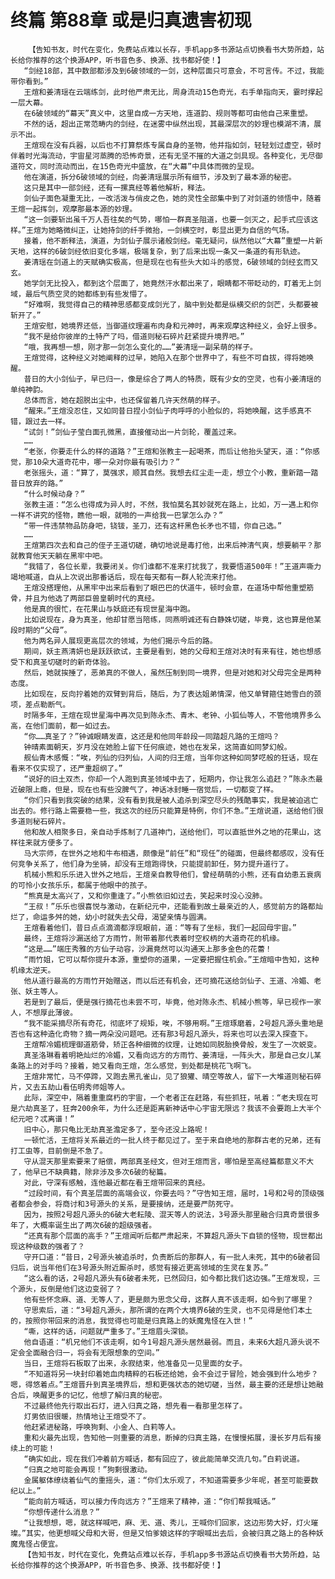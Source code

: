# 终篇 第88章 或是归真遗害初现
        【告知书友，时代在变化，免费站点难以长存，手机app多书源站点切换看书大势所趋，站长给你推荐的这个换源APP，听书音色多、换源、找书都好使！】
       “剑经18部，其中数部都涉及到6破领域的一剑，这种层面只可意会，不可言传。不过，我能带你看到。”
       王煊和姜清瑶在云端练剑，此时他严肃无比，周身流动15色奇光，右手单指向天，霎时撑起一层大幕。
       在6破领域的“幕天”真义中，这里自成一方天地，连道韵、规则等都可由他自己来重塑。
       不然的话，超出正常范畴内的剑经，在迷雾中纵然出现，其最深层次的妙理也模湖不清，展示不出。
       王煊现在没有兵器，以后也不打算祭炼专属自身的圣物，他并指如剑，轻轻划过虚空，顿时伴着时光海流动，宇宙星河蒸腾的恐怖奇景，还有无坚不摧的大道之剑具现。各种变化，无尽御道符文，同时流动而出，在15色奇光中盛放，在“大幕”中具体而微的呈现。
       他在演道，拆分6破领域的剑经，向姜清瑶展示所有细节，涉及到了最本源的秘密。
       这只是其中一部剑经，还有一摞真经等着他解析，释法。
       剑仙子面色凝重无比，一改活泼与俏皮之色，她的灵性全部集中到了对剑道的领悟中，随着王煊一起挥剑，观摩那最本源的妙理。
       “这一剑要斩出虽千万人吾往矣的气势，哪怕一群真圣阻道，也要一剑灭之，起手式应该这样。”王煊为她略微纠正，让她持剑的纤手微抬，一剑横空时，彰显出更为自信的气场。
       接着，他不断释法，演道，为剑仙子展示诸般剑经。毫无疑问，纵然他以“大幕”重塑一片新天地，这样的6破剑经依旧变化多端，极端复杂，到了后来出现一条又一条道的有形轨迹。
       姜清瑶在剑道上的天赋确实极高，但是现在也有些头大如斗的感觉，6破领域的剑经玄而又玄。
       她学剑无比投入，都到这个层面了，她竟然汗水都出来了，眼睛都不带眨动的，盯着无上剑域，最后气质空灵的她都练到有些发懵了。
       “好难啊，我觉得自己的精神思感都变成剑光了，脑中到处都是纵横交织的剑芒，头都要被斩开了。”
       王煊安慰，她境界还低，当御道纹理遍布肉身和元神时，再来观摩这种经义，会好上很多。
       “我不是给你彼岸的土特产了吗，借道则秘石碎片赶紧提升境界吧。”
       “哦，我再想一想，刚才那一剑怎么变化的……”姜清瑶一副呆萌的样子。
       王煊觉得，这种经义对她阐释的过早，她陷入在那个世界中了，有些不可自拔，得将她唤醒。
       昔日的大小剑仙子，早已归一，像是综合了两人的特质，既有少女的空灵，也有小姜清瑶的单纯神韵。
       总体而言，她在超脱出尘中，也还保留着几许天然萌的样子。
       “醒来。”王煊没忍住，又如同昔日捏小剑仙子肉呼呼的小脸似的，将她唤醒，这手感真不错，跟过去一样。
       “试剑！”剑仙子莹白面孔微黑，直接催动出一片剑轮，覆盖过来。
       ……
       “老张，你要走什么的样的道路？”王煊和张教主一起喝茶，而后让他抬头望天，道：“你感觉，那10朵大道奇花中，哪一朵对你最有吸引力？”
       老张摇头，道：“算了，莫强求，顺其自然。我想去红尘走一走，想立个小教，重新踏一踏昔日放弃的路。”
       “什么时候动身？”
       张教主道：“怎么也得成为异人时，不然，我怕莫名其妙就死在路上，比如，万一遇上和你一样不讲究的怪物，瞧他一眼，就啪的一声给我一巴掌怎么办？”
       “带一件违禁物品防身吧，铙钹，圣刀，还有这杆黑色长矛也不错，你自己选。”
       ……
       王煊第四次去和自己的侄子王道切磋，确切地说是毒打他，出来后神清气爽，想要躺平？那就教育他天天躺在黑牢中吧。
       “我错了，各位长辈，我要闭关。你们谁都不准来打扰我了，我要悟道500年！”王道声嘶力竭地喊道，自从上次说出那番话后，现在每天都有一群人轮流来打他。
       王煊没搭理他，从黑牢中出来后看到了眼巴巴的伏道牛，顿时会意，在道场中帮他重塑筋骨，并且为他选了两部巨兽皇朝时代的真经。
       他是真的很忙，在花果山与妖庭还有现世星海中跑。
       比如说现在，身为真圣，他却甘愿当陪练，同燕明诚还有白静姝切磋，毕竟，这也算是他某段时期的“父母”。
       他为两名异人展现更高层次的领域，为他们揭示今后的路。
       期间，妖主燕清妍也是跃跃欲试，主要是看到，她的父母和王煊对决时有来有往，她也想感受下和真圣切磋时的新奇体验。
       然后，她就挨捶了，恶弟真的不做人，虽然压制到同一境界，但是对她和对父母完全是两种态度。
       比如现在，反向拧着她的双臂到背后，随后，为了表达姐弟情深，他又单臂箍住她雪白的颈项，差点勒断气。
       时隔多年，王煊在现世星海中再次见到陈永杰、青木、老钟、小狐仙等人，不管他境界多么高，在他们面前，都一如过去。
       “你……真圣了？”钟诚眼睛发直，这还是和他同年龄段一同踏超凡路的王煊吗？
       钟晴素面朝天，岁月没在她脸上留下任何痕迹，她也在发呆，这简直如同梦幻般。
       舰仙青木感慨：“唉，列仙的归列仙，人间的归王煊，当年你这种如同梦呓般的狂话，现在看来不仅实现了，还严重超纲了。”
       “说好的旧土双杰，你却一个人跑到真圣领域中去了，短期内，你让我怎么追赶？”陈永杰最近破限上瘾，但是，现在也有些没脾气了，神话冰封睡一宿觉后，一切都变了样。
       “你们只看到我突破的结果，没有看到我是被人追杀到深空尽头的残酷事实，我是被迫逃亡出去的。修行路上需要稳一些，我这次的经历只能算是特例，你们不急。”王煊说道，送给他们很多道则秘石碎片。
       他和故人相聚多日，亲自动手炼制了几道神门，送给他们，可以直抵世外之地的花果山，这样往来就方便多了。
       马大宗师，在世外之地和牛布相遇，颇像是“前任”和“现任”的碰面，但最终都感叹，没有任何竞争关系了，他们身为坐骑，却没有王煊跑得快，只能提前卸任，努力提升道行了。
       机械小熊和乐乐进入世外之地后，王煊亲自教导他们，曾经萌萌的小熊，还有自幼患五衰病的可怜小女孩乐乐，都属于他眼中的孩子。
       “熊真是太高兴了，又和你重逢了。”小熊依旧如过去，笑起来时没心没肺。
       “王叔！”乐乐也很喜悦与激动，在新纪元中，还能看到故土最亲近的人，感觉前方的路都灿烂了，命运多舛的她，幼小时就失去父母，渴望亲情与圆满。
       王煊看着他们，昔日点点滴滴都浮现眼前，道：“等有了坐标，我们一起回母宇宙。”
       最终，王煊将沙漏送给了方雨竹，附带着那代表着时空权柄的大道奇花的机缘。
       “这是……”端庄秀雅的方仙子动容，沙漏竟然可以沟通天上那多金色的花蕾！
       “雨竹姐，它可以帮你提升本源，重塑你的道果，一定要把握住机会。”王煊暗中告知，这种机缘太逆天。
       他从道行最高的方雨竹开始赠送，而以后还有机会，还可摘花送给剑仙子、王道、冷媚、老张、妖主等人。
       若是到了最后，便是强行摘花也未尝不可，毕竟，他对陈永杰、机械小熊等，早已视作一家人，不想厚此薄彼。
       “我不能采摘尽所有奇花，彻底坏了规矩，唉，不够用啊。”王煊琢磨着，2号超凡源头重地是否也有这种造化奇物？摘一两朵没问题吧。还有那3号超凡源头，将来也可以去深入探查下。
       王煊帮冷媚梳理御道筋骨，矫正各种细微的纹理，让她如同脱胎换骨般，发生了一次蜕变。
       真圣洛琳看着明艳灿烂的冷媚，又看向远方的方雨竹、姜清瑶，一阵头大，那是自己女儿某条路上的对手吗？接着，她又看向王煊，怎么感觉，到处都是桃花飞啊飞。
       王煊非常忙，马不停蹄，又跑去黑孔雀山，见了狼獾、晴空等故人，留下一大堆道则秘石碎片，又去五劫山看伍明秀师姐等人。
       此际，深空中，隔着重重腐朽的宇宙，一个老者正在赶路，有些抓狂，吼着：“老夫现在可是六劫真圣了，狂奔200余年，为什么还是距离新神话中心宇宙无限远？我该不会要跑上大半个纪元吧？忒离谱！”
       旧中心，那只龟比无劫真圣澹定多了，至今还没上路呢！
       一顿忙活，王煊将关系最近的一批人终于都见过了。至于来自绝地的那群古老的兄弟，还有打工虫等，目前倒是不急了。
       守从混天那里索要来了赔偿，两部真圣经文，但对王煊而言，哪怕是至高经篇都意义不大了，他早已不缺典籍，除非涉及多次6破的秘篇。
       对此，守深有感触，连他最近都在看王煊带回来的真经。
       “过段时间，有个真圣层面的高端会议，你要去吗？”守告知王煊，届时，1号和2号的顶级强者都会参会，将商讨和3号源头的关系，是要接纳，还是要严防死守。
       因为，按照2号超凡源头的6破大老耘陵、混天等人的说法，3号源头那里融合归真奇景很多年了，大概率诞生出了两次6破的超级强者。
       “还真有那个层面的高手？”王煊闻听后都严肃起来，不算超凡源头下自锁的怪物，现世都出现这种级数的强者了？
       守开口道：“昔日，2号源头被追杀时，负责断后的那群人，有一批人未死，其中的6破者回归后，说当年他们在3号源头附近厮杀时，感觉有接近更高领域的生灵在复苏。”
       “这么看的话，2号超凡源头有6破者未死，已然回归，如今都比我们这边强。”王煊发现，三个源头，反倒是他们这边变弱了？
       他有些怀念麻、道、无等人了，更是颇为思念父母，这群人真不该走啊，如今到了哪里？
       守思索后，道：“3号超凡源头，那所谓的在两个大境界6破的生灵，也不见得是他们本土的，按照你带回来的消息，我觉得也可能是归真路上的妖魔鬼怪在入世！”
       “嘶，这样的话，问题就严重多了。”王煊眉头深锁。
       他自语道：“机兄他们不该走啊，如今1号超凡源头居然最弱。而且，未来6大超凡源头说不定会全面融合归一，将会有无限想象的空间。”
       当日，王煊将石板取了出来，永寂结束，他准备见一见里面的女子。
       “不知道将另一块封印着她血肉精粹的石板还给她，会不会过于冒险，她会强到什么地步？嗯，得悠着点。”王煊晋升到真圣境界后，想和更强状态的她切磋，当然，最主要的还是想让她融合后，唤醒更多的记忆，他想了解归真的秘密。
       不过最终他先行取出石灯，进入归真之路，想先看一看那里怎样了。
       灯男依旧很暖，热情地让王煊受不了。
       他赶紧进秘路，呼唤狗剩、小金人、白莉等人。
       重和火最先出现，告知他一则重要的消息，断掉的归真主路，在慢慢拓展，漫长岁月后有接续上的可能！
       “确实如此，现在我们冲着前方喊话，都有回应了，彼此能简单交流几句。”白莉说道。
       “归真之地可能会再现！”狗剩很激动。
       金属躯体缭绕着仙气的重摇头，道：“你们太乐观了，不知道需要多少年呢，甚至可能要数纪以上。”
       “能向前方喊话，可以接力传向远方？”王煊来了精神，道：“你们帮我喊话。”
       “你想传递什么消息？”
       “让我想想，嗯，就这样喊吧，麻、无、道、秀儿，王喊你们回家，这边形势大好，灯火璀璨。”其实，他更想喊父母和大哥，但是又怕爹娘这样的字眼喊出去后，会被归真之路上的各种妖魔鬼怪占便宜。
       【告知书友，时代在变化，免费站点难以长存，手机app多书源站点切换看书大势所趋，站长给你推荐的这个换源APP，听书音色多、换源、找书都好使！】